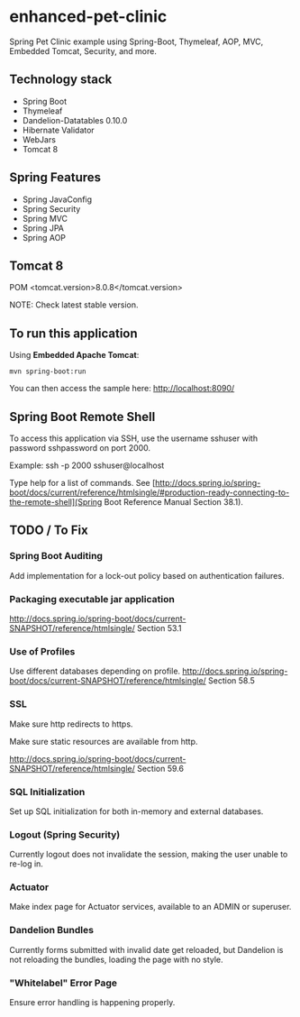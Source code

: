 enhanced-pet-clinic
===================

Spring Pet Clinic example using Spring-Boot, Thymeleaf, AOP, MVC, Embedded Tomcat, Security, and more.

## Technology stack

 - Spring Boot
 - Thymeleaf
 - Dandelion-Datatables 0.10.0
 - Hibernate Validator
 - WebJars
 - Tomcat 8

## Spring Features

 - Spring JavaConfig
 - Spring Security
 - Spring MVC
 - Spring JPA
 - Spring AOP

## Tomcat 8

POM <tomcat.version>8.0.8</tomcat.version>

NOTE: Check latest stable version.

## To run this application

Using __Embedded Apache Tomcat__:

    mvn spring-boot:run

You can then access the sample here: [http://localhost:8090/](http://localhost:8090/)

## Spring Boot Remote Shell

To access this application via SSH, use the username sshuser with password sshpassword on port 2000.

Example: ssh -p 2000 sshuser@localhost

Type help for a list of commands. See [http://docs.spring.io/spring-boot/docs/current/reference/htmlsingle/#production-ready-connecting-to-the-remote-shell](Spring Boot Reference Manual Section 38.1).

## TODO / To Fix

### Spring Boot Auditing

Add implementation for a lock-out policy based on authentication failures.

### Packaging executable jar application

http://docs.spring.io/spring-boot/docs/current-SNAPSHOT/reference/htmlsingle/ Section 53.1

### Use of Profiles

Use different databases depending on profile.
http://docs.spring.io/spring-boot/docs/current-SNAPSHOT/reference/htmlsingle/ Section 58.5

### SSL

Make sure http redirects to https.

Make sure static resources are available from http.

http://docs.spring.io/spring-boot/docs/current-SNAPSHOT/reference/htmlsingle/ Section 59.6

### SQL Initialization

Set up SQL initialization for both in-memory and external databases.

### Logout (Spring Security)

Currently logout does not invalidate the session, making the user unable to re-log in. 

### Actuator

Make index page for Actuator services, available to an ADMIN or superuser.

### Dandelion Bundles

Currently forms submitted with invalid date get reloaded, but Dandelion is not reloading the bundles, loading the page with no style.

### "Whitelabel" Error Page

Ensure error handling is happening properly.
